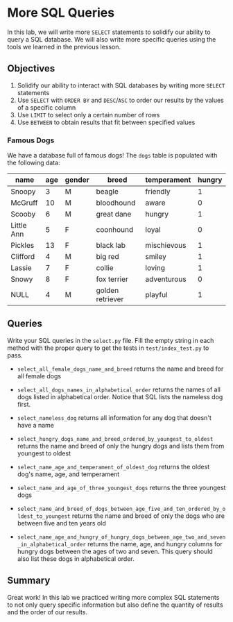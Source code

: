 
# More SQL Queries

In this lab, we will write more `SELECT` statements to solidify our ability to query a SQL database.  We will also write more specific queries using the tools we learned in the previous lesson.

## Objectives

1. Solidify our ability to interact with SQL databases by writing more `SELECT` statements
2. Use `SELECT` with `ORDER BY` and `DESC`/`ASC` to order our results by the values of a specific column
3. Use `LIMIT` to select only a certain number of rows
4. Use `BETWEEN` to obtain results that fit between specified values

### Famous Dogs

We have a database full of famous dogs!  The `dogs` table is populated with the following data:

|name      |age    |gender |breed           |temperament|hungry |
|----------|-------|-------|----------------|-----------|-------|
|Snoopy    |3      |M      |beagle          |friendly   |1      |
|McGruff   |10     |M      |bloodhound      |aware      |0      |
|Scooby    |6      |M      |great dane      |hungry     |1      |
|Little Ann|5      |F      |coonhound       |loyal      |0      |
|Pickles   |13     |F      |black lab       |mischievous|1      |
|Clifford  |4      |M      |big red         |smiley     |1      |
|Lassie    |7      |F      |collie          |loving     |1      |
|Snowy     |8      |F      |fox terrier     |adventurous|0      |
|NULL      |4      |M      |golden retriever|playful    |1      |

## Queries

Write your SQL queries in the `select.py` file.  Fill the empty string in each method with the proper query to get the tests in `test/index_test.py` to pass.

* `select_all_female_dogs_name_and_breed` returns the name and breed for all female dogs

* `select_all_dogs_names_in_alphabetical_order` returns the names of all dogs listed in alphabetical order.  Notice that SQL lists the nameless dog first.

* `select_nameless_dog` returns all information for any dog that doesn't have a name

* `select_hungry_dogs_name_and_breed_ordered_by_youngest_to_oldest` returns the name and breed of only the hungry dogs and lists them from youngest to oldest

* `select_name_age_and_temperament_of_oldest_dog` returns the oldest dog's name, age, and temperament

* `select_name_and_age_of_three_youngest_dogs` returns the three youngest dogs

* `select_name_and_breed_of_dogs_between_age_five_and_ten_ordered_by_oldest_to_youngest` returns the name and breed of only the dogs who are between five and ten years old

* `select_name_age_and_hungry_of_hungry_dogs_between_age_two_and_seven_in_alphabetical_order` returns the name, age, and hungry columns for hungry dogs between the ages of two and seven.  This query should also list these dogs in alphabetical order.

## Summary

Great work! In this lab we practiced writing more complex SQL statements to not only query specific information but also define the quantity of results and the order of our results. 
